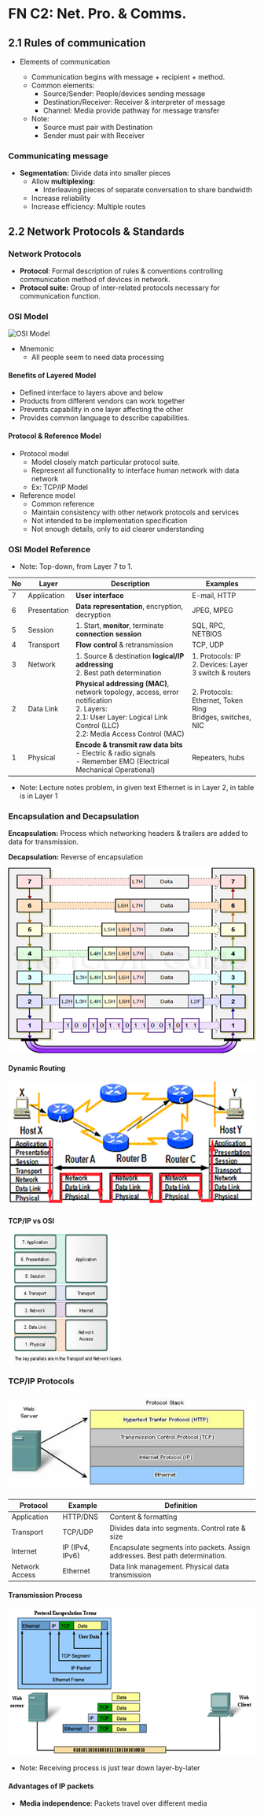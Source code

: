 # FN C2: Net. Pro. & Comms.

## 2.1 Rules of communication

- Elements of communication

  - Communication begins with message + recipient + method.
  - Common elements:
    - Source/Sender: People/devices sending message
    - Destination/Receiver: Receiver & interpreter of message
    - Channel: Media provide pathway for message transfer
  - Note:
    - Source must pair with Destination
    - Sender must pair with Receiver

### Communicating message

- **Segmentation:** Divide data into smaller pieces
  - Allow **multiplexing:** 
    - Interleaving pieces of separate conversation to share bandwidth
  - Increase reliability
  - Increase efficiency: Multiple routes

## 2.2 Network Protocols & Standards

### Network Protocols

- **Protocol**: Formal description of rules & conventions controlling  communication method of devices in network.
- **Protocol suite:** Group of inter-related protocols necessary for communication function.

### OSI Model

![OSI Model](C:%5CUsers%5Cuser300%5Crepo%5Cdco-1820%5Cy2s2%5Cfundamentals-network%5Clecture-img%5Cc2%5Cosi-model)

- Mnemonic
  - All people seem to need data processing

#### Benefits of Layered Model

- Defined interface to layers above and below
- Products from different vendors can work together
- Prevents capability in one layer affecting the other
- Provides common language to describe capabilities.

#### Protocol & Reference Model

- Protocol model
  - Model closely match particular protocol suite.
  - Represent all functionality to interface human network with data network
  - Ex: TCP/IP Model
- Reference model
  - Common reference 
  - Maintain consistency with other network protocols and services
  - Not intended to be implementation specification
  - Not enough details, only to aid clearer understanding

### OSI Model Reference

- Note: Top-down, from Layer 7 to 1.

| No   | Layer        | Description                                                  | Examples                                                     |
| ---- | ------------ | ------------------------------------------------------------ | ------------------------------------------------------------ |
| 7    | Application  | **User interface**                                           | E-mail, HTTP                                                 |
| 6    | Presentation | **Data representation**, encryption, decryption              | JPEG, MPEG                                                   |
| 5    | Session      | 1. Start, **monitor**, terminate **connection session**      | SQL, RPC, NETBIOS                                            |
| 4    | Transport    | **Flow control** & retransmission                            | TCP, UDP                                                     |
| 3    | Network      | 1. Source & destination **logical/IP addressing**<br />2. Best path determination | 1. Protocols: IP<br />2. Devices: Layer 3 switch & routers   |
| 2    | Data Link    | **Physical addressing (MAC)**, network topology, access, error notification<br />2. Layers: <br />2.1: User Layer: Logical Link Control (LLC)<br />2.2: Media Access Control (MAC) | 2. Protocols: Ethernet, Token Ring<br />Bridges, switches, NIC |
| 1    | Physical     | **Encode & transmit raw data bits**<br />- Electric & radio signals<br />- Remember EMO (Electrical Mechanical Operational) | Repeaters, hubs                                              |

- Note: Lecture notes problem, in given text Ethernet is in Layer 2, in table is in Layer 1

### Encapsulation and Decapsulation

**Encapsulation:** Process which networking headers & trailers are added to data for transmission.

**Decapsulation:** Reverse of encapsulation

![Encapsulation vs Decapsulation](lecture-img/c2/encap-decap-process.png)

#### Dynamic Routing

![Dynamic Routing](lecture-img/c2/dynamic-routing.png)

#### TCP/IP vs OSI

<img src="lecture-img/c2/tcp-ip-vs-osi-layers.png" alt="TCP/IP VS OSI Layers" style="zoom:50%;" />

### TCP/IP Protocols

![TCP/IP Protocol Stack](lecture-img/c2/tcp-ip-protocol-stack.png)

| Protocol       | Example         | Definition                                                   |
| -------------- | --------------- | ------------------------------------------------------------ |
| Application    | HTTP/DNS        | Content & formatting                                         |
| Transport      | TCP/UDP         | Divides data into segments. Control rate & size              |
| Internet       | IP (IPv4, IPv6) | Encapsulate segments into packets. Assign addresses. Best path determination. |
| Network Access | Ethernet        | Data link management. Physical data transmission             |

#### Transmission Process

![TCP/IP Sending Process](lecture-img/c2/tcp-ip-encapsulation-transmission.png)

- Note: Receiving process is just tear down layer-by-later

#### Advantages of IP packets

- **Media independence**: Packets travel over different media

